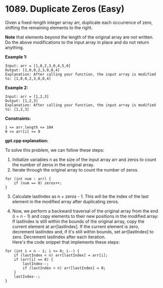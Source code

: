 # 1089. Duplicate Zeros (Easy)

Given a fixed-length integer array arr, duplicate each occurrence of zero, shifting the remaining elements to the right.

**Note** that elements beyond the length of the original array are not written. Do the above modifications to the input array in place and do not return anything.

**Example 1:**
```
Input: arr = [1,0,2,3,0,4,5,0]
Output: [1,0,0,2,3,0,0,4]
Explanation: After calling your function, the input array is modified to: [1,0,0,2,3,0,0,4]
```
**Example 2:**
```
Input: arr = [1,2,3]
Output: [1,2,3]
Explanation: After calling your function, the input array is modified to: [1,2,3]
```

**Constraints:**
```
1 <= arr.length <= 104
0 <= arr[i] <= 9
```

**gpt.cpp explanation:**

To solve this problem, we can follow these steps: <br>

1. Initialize variables n as the size of the input array arr and zeros to count the number of zeros in the original array.
2. Iterate through the original array to count the number of zeros.
```
for (int num : arr) {
    if (num == 0) zeros++;
}
```
3. Calculate lastIndex as n + zeros - 1. This will be the index of the last element in the modified array after duplicating zeros.

4. Now, we perform a backward traversal of the original array from the end (i = n - 1) and copy elements to their new positions in the modified array: If lastIndex is still within the bounds of the original array, copy the current element at arr[lastIndex]. If the current element is zero, decrement lastIndex and, if it's still within bounds, set arr[lastIndex] to zero. Decrement lastIndex after each iteration.<br>
Here's the code snippet that implements these steps:
```
for (int i = n - 1; i >= 0; i--) {
    if (lastIndex < n) arr[lastIndex] = arr[i];
    if (arr[i] == 0) {
        lastIndex--;
        if (lastIndex < n) arr[lastIndex] = 0;
    }
    lastIndex--;
}
```